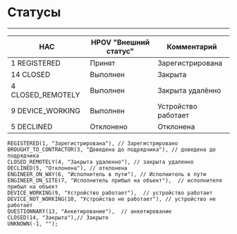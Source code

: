 # Статусы
----
НАС | HPOV "Внешний статус" | Комментарий
--|--|--
1 REGISTERED | Принят | Зарегистрирована
14 CLOSED  | Выполнен | Закрыта
4 CLOSED_REMOTELY | Выполнен | Закрыта удалённо
9 DEVICE_WORKING | Выполнен |  Устройство работает
5 DECLINED | Отклонено | Отклонена

```
REGISTERED(1, "Зарегистрирована"), // Зарегистрировано
BROUGHT_TO_CONTRACTOR(3, "Доведена до подрядчика"), // доведена до подрядчика
CLOSED_REMOTELY(4, "Закрыта удаленно"), // закрыта удаленно
DECLINED(5, "Отклонена"), // отклонена
ENGINEER_ON_WAY(6, "Исполнитель в пути"), // Исполнитель в пути
ENGINEER_ON_SITE(7, "Исполнитель прибыл на объект"),  // исполнителя прибыл на объект
DEVICE_WORKING(9, "Устройство работает"),  // устройство работает
DEVICE_NOT_WORKING(10, "Устройство не работает"), // устройство не работает
QUESTIONNARY(13, "Анкетирование"),  // анкетирование
CLOSED(14, "Закрыта"),// Закрыто
UNKNOWN(-1, "");
```
